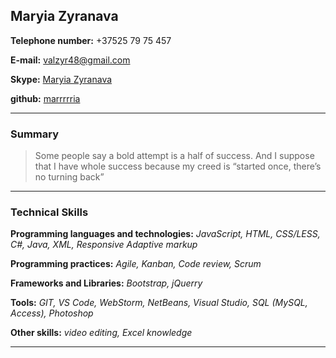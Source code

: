 ## Maryia Zyranava

**Telephone number:** +37525 79 75 457

**E-mail:** valzyr48@gmail.com

**Skype:** [Maryia Zyranava](https://join.skype.com/invite/htFN8oaSZPaY)

**github:** [marrrrria](https://github.com/marrrrria/)

---

### Summary

> Some people say a bold attempt is a half of success. And I suppose that I have whole success because my creed is “started once, there’s no turning back”

---

### Technical Skills

**Programming languages and technologies:** _JavaScript, HTML, CSS/LESS, C#, Java, XML, Responsive Adaptive markup_

**Programming practices:** _Agile, Kanban, Code review, Scrum_

**Frameworks and Libraries:** _Bootstrap, jQuerry_

**Tools:** _GIT, VS Code, WebStorm, NetBeans, Visual Studio, SQL (MySQL, Access), Photoshop_

**Other skills:** _video editing, Excel knowledge_

---

